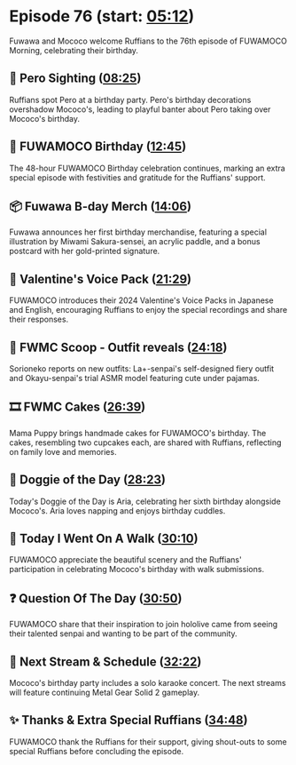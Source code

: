 # Episode 76 (start: [05:12](https://youtu.be/dc8RmlvhM9k?t=05m12s))

Fuwawa and Mococo welcome Ruffians to the 76th episode of FUWAMOCO Morning, celebrating their birthday.

## 👀 Pero Sighting ([08:25](https://youtu.be/dc8RmlvhM9k?t=08m25s))

Ruffians spot Pero at a birthday party. Pero's birthday decorations overshadow Mococo's, leading to playful banter about Pero taking over Mococo's birthday.

## 🎂 FUWAMOCO Birthday ([12:45](https://youtu.be/dc8RmlvhM9k?t=12m45s))

The 48-hour FUWAMOCO Birthday celebration continues, marking an extra special episode with festivities and gratitude for the Ruffians' support.

## 📦 Fuwawa B-day Merch ([14:06](https://youtu.be/dc8RmlvhM9k?t=14m06s))

Fuwawa announces her first birthday merchandise, featuring a special illustration by Miwami Sakura-sensei, an acrylic paddle, and a bonus postcard with her gold-printed signature.

## 📢 Valentine's Voice Pack ([21:29](https://youtu.be/dc8RmlvhM9k?t=21m29s))

FUWAMOCO introduces their 2024 Valentine's Voice Packs in Japanese and English, encouraging Ruffians to enjoy the special recordings and share their responses.

## 🔎 FWMC Scoop - Outfit reveals ([24:18](https://youtu.be/dc8RmlvhM9k?t=24m18s))

Sorioneko reports on new outfits: La+-senpai's self-designed fiery outfit and Okayu-senpai's trial ASMR model featuring cute under pajamas.

## 🎞️ FWMC Cakes ([26:39](https://youtu.be/dc8RmlvhM9k?t=26m39s))

Mama Puppy brings handmade cakes for FUWAMOCO's birthday. The cakes, resembling two cupcakes each, are shared with Ruffians, reflecting on family love and memories.

## 🐶 Doggie of the Day ([28:23](https://youtu.be/dc8RmlvhM9k?t=28m23s))

Today's Doggie of the Day is Aria, celebrating her sixth birthday alongside Mococo's. Aria loves napping and enjoys birthday cuddles.

## 🚶 Today I Went On A Walk ([30:10](https://youtu.be/dc8RmlvhM9k?t=30m10s))

FUWAMOCO appreciate the beautiful scenery and the Ruffians' participation in celebrating Mococo's birthday with walk submissions.

## ❓ Question Of The Day ([30:50](https://youtu.be/dc8RmlvhM9k?t=30m50s))

FUWAMOCO share that their inspiration to join hololive came from seeing their talented senpai and wanting to be part of the community.

## 📅 Next Stream & Schedule ([32:22](https://youtu.be/dc8RmlvhM9k?t=32m22s))

Mococo's birthday party includes a solo karaoke concert. The next streams will feature continuing Metal Gear Solid 2 gameplay.

## ✨ Thanks & Extra Special Ruffians ([34:48](https://youtu.be/dc8RmlvhM9k?t=34m48s))

FUWAMOCO thank the Ruffians for their support, giving shout-outs to some special Ruffians before concluding the episode.
